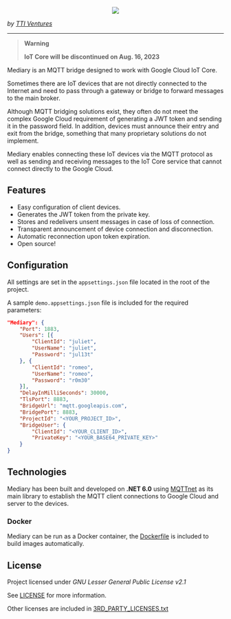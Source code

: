 <p align="center">
  <img src="https://i.imgur.com/TvTOd00.png">
</p>

_by [TTI Ventures](https://ttiventures.com/)_

------------------------------------------------------------------------------

> **Warning**
> 
> **IoT Core will be discontinued on Aug. 16, 2023**


Mediary is an MQTT bridge designed to work with Google Cloud IoT Core. 

Sometimes there are IoT devices that are not directly connected to the Internet and need to pass through a gateway or bridge to forward messages to the main broker. 

Although MQTT bridging solutions exist, they often do not meet the complex Google Cloud requirement of generating a JWT token and sending it in the password field. In addition, devices must announce their entry and exit from the bridge, something that many proprietary solutions do not implement.

Mediary enables connecting these IoT devices via the MQTT protocol as well as sending and receiving messages to the IoT Core service that cannot connect directly to the Google Cloud.

## Features

* Easy configuration of client devices.
* Generates the JWT token from the private key.
* Stores and redelivers unsent messages in case of loss of connection.
* Transparent announcement of device connection and disconnection.
* Automatic reconnection upon token expiration.
* Open source!

## Configuration

All settings are set in the `appsettings.json` file located in the root of the project. 

A sample `demo.appsettings.json` file is included for the required parameters:

```json
"Mediary": {
    "Port": 1883,
    "Users": [{
        "ClientId": "juliet",
        "UserName": "juliet",
        "Password": "jul13t"
    }, {
        "ClientId": "romeo",
        "UserName": "romeo",
        "Password": "r0m30"
    }],
    "DelayInMilliSeconds": 30000,
    "TlsPort": 8883,
    "BridgeUrl": "mqtt.googleapis.com",
    "BridgePort": 8883,
    "ProjectId": "<YOUR_PROJECT_ID>",
    "BridgeUser": {
        "ClientId": "<YOUR_CLIENT_ID>",
        "PrivateKey": "<YOUR_BASE64_PRIVATE_KEY>"
    }
}
```

## Technologies

Mediary has been built and developed on **.NET 6.0** using [MQTTnet](https://github.com/dotnet/MQTTnet) as its main library to establish the MQTT client connections to Google Cloud and server to the devices.

### Docker

Mediary can be run as a Docker container, the [Dockerfile](src/Mediary/Dockerfile) is included to build images automatically.

## License

Project licensed under *GNU Lesser General Public License v2.1*

See [LICENSE](LICENSE) for more information.

Other licenses are included in [3RD_PARTY_LICENSES.txt](3RD_PARTY_LICENSES.txt)
